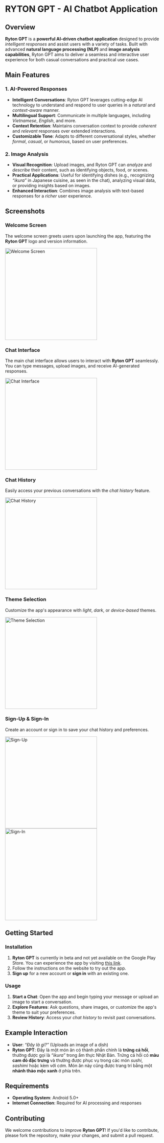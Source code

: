 # **RYTON GPT** - AI Chatbot Application

## **Overview**

**Ryton GPT** is a **powerful AI-driven chatbot application** designed to provide *intelligent responses* and assist users with a variety of tasks. Built with advanced **natural language processing (NLP)** and **image analysis capabilities**, Ryton GPT aims to deliver a seamless and interactive user experience for both casual conversations and practical use cases.

## **Main Features**

### **1. AI-Powered Responses**
- **Intelligent Conversations**: Ryton GPT leverages cutting-edge AI technology to understand and respond to user queries in a *natural* and *context-aware* manner.
- **Multilingual Support**: Communicate in multiple languages, including *Vietnamese*, *English*, and more.
- **Context Retention**: Maintains conversation context to provide *coherent* and *relevant* responses over extended interactions.
- **Customizable Tone**: Adapts to different conversational styles, whether *formal*, *casual*, or *humorous*, based on user preferences.

### **2. Image Analysis**
- **Visual Recognition**: Upload images, and Ryton GPT can *analyze* and *describe* their content, such as identifying objects, food, or scenes.
- **Practical Applications**: Useful for identifying dishes (e.g., recognizing *“ikura”* in Japanese cuisine, as seen in the chat), analyzing visual data, or providing insights based on images.
- **Enhanced Interaction**: Combines image analysis with text-based responses for a *richer* user experience.

## **Screenshots**

### **Welcome Screen**
The welcome screen greets users upon launching the app, featuring the **Ryton GPT** logo and version information.

<img src="screenshots/welcome-screen.png" alt="Welcome Screen" width="300" />

### **Chat Interface**
The main chat interface allows users to interact with **Ryton GPT** seamlessly. You can type messages, upload images, and receive AI-generated responses.

<img src="screenshots/chat-interface.png" alt="Chat Interface" width="300" />

### **Chat History**
Easily access your previous conversations with the *chat history* feature.

<img src="screenshots/chat-history.png" alt="Chat History" width="300" />

### **Theme Selection**
Customize the app's appearance with *light*, *dark*, or *device-based* themes.

<img src="screenshots/theme-selection.png" alt="Theme Selection" width="300" />

### **Sign-Up & Sign-In**
Create an account or sign in to save your chat history and preferences.

<img src="screenshots/sign-up.png" alt="Sign-Up" width="300" />  
<img src="screenshots/sign-in.png" alt="Sign-In" width="300" />

## **Getting Started**

### **Installation**
1. **Ryton GPT** is currently in beta and not yet available on the Google Play Store. You can experience the app by visiting [this link](https://byvn.net/3Pwr).
2. Follow the instructions on the website to try out the app.
3. **Sign up** for a new account or **sign in** with an existing one.

### **Usage**
1. **Start a Chat**: Open the app and begin typing your message or upload an image to start a conversation.
2. **Explore Features**: Ask questions, share images, or customize the app's theme to suit your preferences.
3. **Review History**: Access your *chat history* to revisit past conversations.

## **Example Interaction**
- **User**: *“Đây là gì?”* (Uploads an image of a dish)  
- **Ryton GPT**: Đây là một món ăn có thành phần chính là **trứng cá hồi**, thường được gọi là *“ikura”* trong ẩm thực Nhật Bản. Trứng cá hồi có **màu cam đỏ đặc trưng** và thường được phục vụ trong các món *sushi*, *sashimi* hoặc kèm với cơm. Món ăn này cũng được trang trí bằng một **nhánh thảo mộc xanh** ở phía trên.

## **Requirements**
- **Operating System**: Android 5.0+ 
- **Internet Connection**: Required for AI processing and responses

## **Contributing**
We welcome contributions to improve **Ryton GPT**! If you'd like to contribute, please fork the repository, make your changes, and submit a pull request.